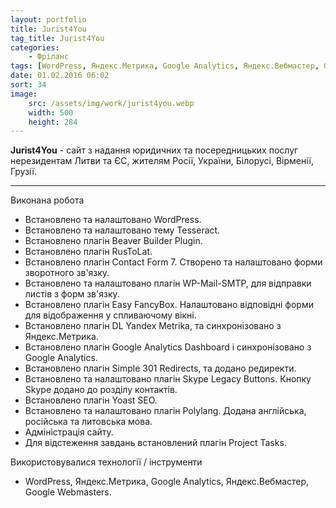 ```yaml
---
layout: portfolio
title: Jurist4You
tag_title: Jurist4You
categories:
    - Фріланс
tags: [WordPress, Яндекс.Метрика, Google Analytics, Яндекс.Вебмастер, Google Webmasters]
date: 01.02.2016 06:02
sort: 34
image: 
    src: /assets/img/work/jurist4you.webp 
    width: 500
    height: 284
---
```


**Jurist4You** - сайт з надання юридичних та посередницьких послуг нерезидентам Литви та ЄС, жителям Росії,
України, Білорусі, Вірменії, Грузії.

---

Виконана робота

* Встановлено та налаштовано WordPress.
* Встановлено та налаштовано тему Tesseract.
* Встановлено плагін Beaver Builder Plugin.
* Встановлено плагін RusToLat.
* Встановлено плагін Contact Form 7. Створено та налаштовано форми зворотного зв'язку.
* Встановлено та налаштовано плагін WP-Mail-SMTP, для відправки листів з форм зв'язку.
* Встановлено плагін Easy FancyBox. Налаштовано відповідні форми для відображення у спливаючому вікні.
* Встановлено плагін DL Yandex Metrika, та синхронізовано з Яндекс.Метрика.
* Встановлено плагін Google Analytics Dashboard і синхронізовано з Google Analytics.
* Встановлено плагін Simple 301 Redirects, та додано редиректи.
* Встановлено та налаштовано плагін Skype Legacy Buttons. Кнопку Skype додано до розділу контактів.
* Встановлено плагін Yoast SEO.
* Встановлено та налаштовано плагін Polylang. Додана англійська, російська та литовська мова.
* Адміністрація сайту.
* Для відстеження завдань встановлений плагін Project Tasks.

Використовувалися технології / інструменти

* WordPress, Яндекс.Метрика, Google Analytics, Яндекс.Вебмастер, Google Webmasters.
